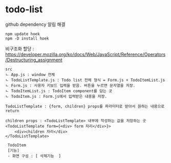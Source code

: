 # todo-list

github dependency 알림 해결

```
npm update hoek
npm -D install hoek
```

비구조화 할당 :
https://developer.mozilla.org/ko/docs/Web/JavaScript/Reference/Operators/Destructuring_assignment

```
src
ㄴ App.js : window 전체
ㄴ TodoListTemplate.js : Todo list 전체 형식 = Form.js + TodoItemList.js
ㄴ Form.js : 사용자 키보드 입력을 받음. 버튼을 누르면 문자열을 저장.
ㄴ TodoItemList.js : TodoItem component를 담는 곳
ㄴ TodoItem.js : Form.js에서 입력받은 내용을 저장.

```

```
TodoListTemplate : {form, children} props를 파라미터로 받아서 원하는 내용으로 return

children props : <TodoListTemplate> 내부에 작성하는 값을 저장하는 곳
<TodoListTemplate form={<div> form 자리</div>}>
    <div>children 자리</div>
</TodoListTemplate>
```

```
 TodoItem
 [기능]
 - 화면 구성 : [ 삭제기능  ]
```

